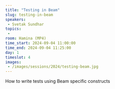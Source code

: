 ```yaml
---
title: "Testing in Beam"
slug: testing-in-beam
speakers:
 - Svetak Sundhar
topics:
 - 
room: Hamina (MP4)
time_start: 2024-09-04 11:00:00
time_end: 2024-09-04 11:25:00
day: 1
timeslot: 4
images:
 - /images/sessions/2024/testing-beam.jpg 
---
```


How to write tests using Beam specific constructs